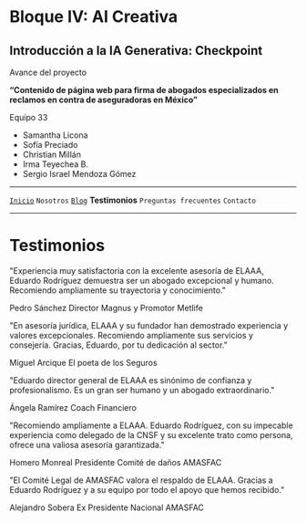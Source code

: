 # Bloque IV: AI Creativa 

## Introducción a la IA Generativa: Checkpoint 

Avance del proyecto

__“Contenido de página web para firma de abogados especializados en reclamos en contra de aseguradoras en México”__

Equipo 33

- Samantha Licona
- Sofía Preciado
- Christian Millán
- Irma Teyechea B.
- Sergio Israel Mendoza Gómez


---

[`Inicio`](../README.md) `Nosotros` [`Blog`](./blog/README.md) __Testimonios__ `Preguntas frecuentes`  `Contacto`

---

# Testimonios


"Experiencia muy satisfactoria con la excelente asesoría de ELAAA, Eduardo Rodríguez demuestra ser un abogado excepcional y humano. Recomiendo ampliamente su trayectoria y conocimiento."

Pedro Sánchez
Director Magnus y Promotor Metlife


"En asesoría jurídica, ELAAA y su fundador han demostrado experiencia y valores excepcionales. Recomiendo ampliamente sus servicios y consejería. Gracias, Eduardo, por tu dedicación al sector."

Miguel Arcique
El poeta de los Seguros


"Eduardo director general de ELAAA es sinónimo de confianza y profesionalismo. Es un gran ser humano y un abogado extraordinario."

Ángela Ramírez
Coach Financiero


"Recomiendo ampliamente a ELAAA. Eduardo Rodríguez, con su impecable experiencia como delegado de la CNSF y su excelente trato como persona, ofrece una valiosa asesoría garantizada."

Homero Monreal
Presidente Comité de daños AMASFAC


"El Comité Legal de AMASFAC valora el respaldo de ELAAA. Gracias a Eduardo Rodríguez y a su equipo por todo el apoyo que hemos recibido."

Alejandro Sobera
Ex Presidente Nacional AMASFAC


